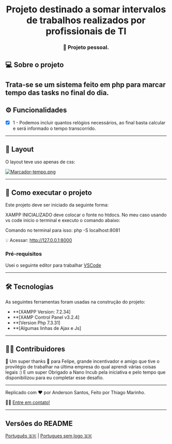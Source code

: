 <h1 align="center">
      Projeto destinado a somar intervalos de trabalhos realizados por profissionais de TI
</h1>

<h3 align="center">
    🌱 Projeto pessoal.
</h3>


## 💻 Sobre o projeto

 Trata-se se um sistema feito em php para marcar tempo das tasks no final do dia.
---

## ⚙️ Funcionalidades

- [x] 1 - Podemos incluir quantos relógios necessários, ao final basta calcular e será informado o tempo transcorrido.

---

## 🎨 Layout

O layout teve uso apenas de css:

[![Marcador-tempo.png](https://i.postimg.cc/ZRdD2Zzs/Marcador-tempo.png)](https://postimg.cc/62B04k3C)

---

## 🚀 Como executar o projeto

Este projeto deve ser iniciado da seguinte forma:

XAMPP INICIALIZADO deve colocar o fonte no htdocs. No meu caso usando vs code inicio o terminal e executo o comando abaixo:

Comando no terminal para isso:
php -S localhost:8081

💡 Acessar:
http://127.0.0.1:8000

### Pré-requisitos

Usei o seguinte editor para trabalhar  [VSCode](https://code.visualstudio.com/)


---

## 🛠 Tecnologias

As seguintes ferramentas foram usadas na construção do projeto:
-   **[XAMPP Version: 7.2.34]
-   **[XAMP Control Panel v3.2.4]
-   **[Version Php 7.3.31]
-   **[Algumas linhas de Ajax e Js]

---

## 👨‍💻 Contribuidores

💜 Um super thanks 👏 para Felipe, grande incentivador e amigo que tive o provilégio de trabalhar na última empresa do qual aprendi várias coisas legais :)
E um super Obrigado a Nano Incub pela iniciativa e pelo tempo que disponibilizou para eu  completar esse desafio.

---

Replicado com ❤️ por Anderson Santos, Feito por Thiago Marinho.

👋🏽 [Entre em contato!](https://www.linkedin.com/in/anderson-santos-dev-front-back/)

---

##  Versões do README

[Português 🇧🇷](./README.md)  | [Portugues sem logo  🇧🇷](./README-sem-logo.md) 
